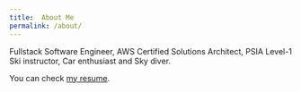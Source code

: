 ```yaml
---
title:  About Me
permalink: /about/
---
```


Fullstack Software Engineer, AWS Certified Solutions Architect, PSIA Level-1 Ski instructor, Car enthusiast and Sky diver.

You can check [my resume](https://wayneye.com/resume/).
